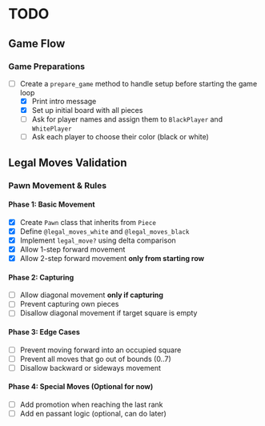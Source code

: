 # TODO

## Game Flow

### Game Preparations
- [ ] Create a `prepare_game` method to handle setup before starting the game loop
  - [x] Print intro message
  - [x] Set up initial board with all pieces
  - [ ] Ask for player names and assign them to `BlackPlayer` and `WhitePlayer`
  - [ ] Ask each player to choose their color (black or white)
    
## Legal Moves Validation
### Pawn Movement & Rules

#### Phase 1: Basic Movement
- [x] Create `Pawn` class that inherits from `Piece`
- [x] Define `@legal_moves_white` and `@legal_moves_black`
- [x] Implement `legal_move?` using delta comparison
- [x] Allow 1-step forward movement
- [x] Allow 2-step forward movement **only from starting row**

#### Phase 2: Capturing
- [ ] Allow diagonal movement **only if capturing**
- [ ] Prevent capturing own pieces
- [ ] Disallow diagonal movement if target square is empty

#### Phase 3: Edge Cases
- [ ] Prevent moving forward into an occupied square
- [ ] Prevent all moves that go out of bounds (0..7)
- [ ] Disallow backward or sideways movement

#### Phase 4: Special Moves (Optional for now)
- [ ] Add promotion when reaching the last rank
- [ ] Add en passant logic (optional, can do later)